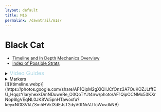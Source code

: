 ```yaml
---
layout: default
title: M1S
permalink: /dawntrail/m1s/
---
```

# Black Cat

- [Timeline and In Depth Mechanics Overview](indepth)
- [Index of Possible Strats](strats)

<details><summary><font size="4" color="LightBlue">Video Guides</font></summary>
  ### Hope
  {% include youtube.html id="YDnc9FQpIXo" %}
  ### Joonbob
  {% include youtube.html id="0Vb3TCqz4F8" %}
  ### Hector
  {% include youtube.html id="9UB5x8JzAiQ" %}
  ### MTQ
  {% include youtube.html id="b__UxRaUxb8" %}
</details>
<details markdown=block>
  <summary>Markers</summary>
  ```json
  {"Name":"M1S","MapID":986,
  "A":{"X":100.0,"Y":0.0,"Z":90.0,"ID":0,"Active":true},
  "B":{"X":110.0,"Y":0.0,"Z":100.0,"ID":1,"Active":true},
  "C":{"X":100.0,"Y":0.0,"Z":110.0,"ID":2,"Active":true},
  "D":{"X":90.0,"Y":0.0,"Z":100.0,"ID":3,"Active":true},
  "One":{"X":110.0,"Y":0.0,"Z":95.0,"ID":4,"Active":true},
  "Two":{"X":110.0,"Y":0.0,"Z":105.0,"ID":5,"Active":true},
  "Three":{"X":90.0,"Y":0.0,"Z":105.0,"ID":6,"Active":true},
  "Four":{"X":90.0,"Y":0.0,"Z":95.0,"ID":7,"Active":true}}
  ```
</details>
[![](timeline.webp)](https://photos.google.com/share/AF1QipM2gXlQlIJCfOnz3A7OuKOZJLfffEU_HqqzYlaryhexkDmNDuweRe_O0QoTYJt4nw/photo/AF1QipOCNMx50KXrNop6lgVEqNL0JK8Vc5pnHTawoxfu?key=NGl3VktZSm5HVkt3dEJsT2dyV0tNcVJTcWxvdkNB)

